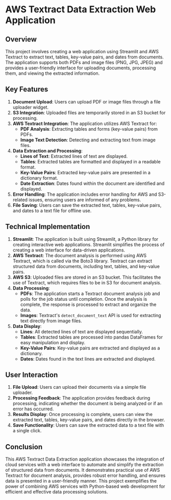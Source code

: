 # AWS Textract Data Extraction Web Application

## Overview
This project involves creating a web application using Streamlit and AWS Textract to extract text, tables, key-value pairs, and dates from documents. The application supports both PDFs and image files (PNG, JPG, JPEG) and provides a user-friendly interface for uploading documents, processing them, and viewing the extracted information.

## Key Features
1. **Document Upload**: Users can upload PDF or image files through a file uploader widget.
2. **S3 Integration**: Uploaded files are temporarily stored in an S3 bucket for processing.
3. **AWS Textract Integration**: The application utilizes AWS Textract for:
   - **PDF Analysis**: Extracting tables and forms (key-value pairs) from PDFs.
   - **Image Text Detection**: Detecting and extracting text from image files.
4. **Data Extraction and Processing**:
   - **Lines of Text**: Extracted lines of text are displayed.
   - **Tables**: Extracted tables are formatted and displayed in a readable format.
   - **Key-Value Pairs**: Extracted key-value pairs are presented in a dictionary format.
   - **Date Extraction**: Dates found within the document are identified and displayed.
5. **Error Handling**: The application includes error handling for AWS and S3-related issues, ensuring users are informed of any problems.
6. **File Saving**: Users can save the extracted text, tables, key-value pairs, and dates to a text file for offline use.

## Technical Implementation
1. **Streamlit**: The application is built using Streamlit, a Python library for creating interactive web applications. Streamlit simplifies the process of creating a web interface for data-driven applications.
2. **AWS Textract**: The document analysis is performed using AWS Textract, which is called via the Boto3 library. Textract can extract structured data from documents, including text, tables, and key-value pairs.
3. **AWS S3**: Uploaded files are stored in an S3 bucket. This facilitates the use of Textract, which requires files to be in S3 for document analysis.
4. **Data Processing**:
   - **PDFs**: The application starts a Textract document analysis job and polls for the job status until completion. Once the analysis is complete, the response is processed to extract and organize the data.
   - **Images**: Textract's `detect_document_text` API is used for extracting text directly from image files.
5. **Data Display**:
   - **Lines**: All detected lines of text are displayed sequentially.
   - **Tables**: Extracted tables are processed into pandas DataFrames for easy manipulation and display.
   - **Key-Value Pairs**: Key-value pairs are extracted and displayed as a dictionary.
   - **Dates**: Dates found in the text lines are extracted and displayed.

## User Interaction
1. **File Upload**: Users can upload their documents via a simple file uploader.
2. **Processing Feedback**: The application provides feedback during processing, indicating whether the document is being analyzed or if an error has occurred.
3. **Results Display**: Once processing is complete, users can view the extracted text, tables, key-value pairs, and dates directly in the browser.
4. **Save Functionality**: Users can save the extracted data to a text file with a single click.

## Conclusion
This AWS Textract Data Extraction application showcases the integration of cloud services with a web interface to automate and simplify the extraction of structured data from documents. It demonstrates practical use of AWS Textract for document analysis, provides robust error handling, and ensures data is presented in a user-friendly manner. This project exemplifies the power of combining AWS services with Python-based web development for efficient and effective data processing solutions.
